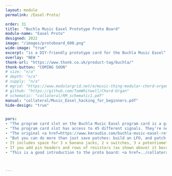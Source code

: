 ```yaml
---
layout: module
permalink: /Easel-Proto/

order: 31
title:  "Buchla Music Easel Prototype Proto Board"
module-name: "Easel Proto"
designed: 2022
image: "/images/protoboard_600.png" 
wide-image: "true" 
excerpt: "is a DIY-friendly prototype card for the Buchla Music Easel" 
overlay: "NEW "
thonk-url: "https://www.thonk.co.uk/product-tag/buchla/" 
thonk-button: "COMING SOON"
# size: "n/a"
# depth: "n/a"
# supply: "n/a"
# mgrid: "https://www.modulargrid.net/e/music-thing-modular-chord-organ"
# github: "https://github.com/TomWhitwell/Chord-Organ"
# schematic: "collateral/RM_schematic1.pdf"
manual: "collateral/Music_Easel_hacking_for_beginners.pdf"
hide-design: "true"


pars:
- "The program card slot on the Buchla Music Easel program card is a great platform for DIY, but like anything Buchla, it’s not completely intuitive." 
- "The program card slot has access to 45 different signals. They’re not all strictly inputs or outputs - they’re signals that you can connect to and either read or influence."  
- "The original <a href=https://www.kmraudio.com/buchla-music-easel-retro-program-card.php>Music Easel Program Card</a> - described in lots of detail in the <a href=https://modularsynthesis.com/roman/Music%20Easel%20Manual%201974.pdf>Original Easel Manual by Allen Strange</a> from p23 onwards - was designed to store patches. So, with a handful of resistors, you could preset sequences and fader or switch positions."
- "But you can do more than just save patches: build an LFO, and patch that wherever you like. Attach an Arduino and generate euclidean pulse streams. Randomise things that can’t normally be randomised. This proto board is designed for hacking, not for preset storage (although of course you can do both)."
- It includes space for 3 x banana jacks, 2 x switches, 3 x potentiometers (with the supporting circuitry). 
- If you add pin headers and rows of resistors (as shown above) it becomes a patchbay for on-the-fly rewiring and prototyping your prototypes." 
- "This is a good introduction to the proto board: <a href=../collateral/Music_Easel_hacking_for_beginners.pdf>Music Easel Hacking for Beginners</a>."



---
```



